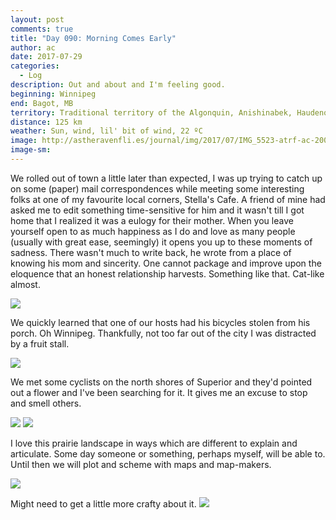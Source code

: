 ```yaml
---
layout: post
comments: true
title: "Day 090: Morning Comes Early"
author: ac
date: 2017-07-29
categories:
  - Log
description: Out and about and I'm feeling good.
beginning: Winnipeg
end: Bagot, MB
territory: Traditional territory of the Algonquin, Anishinabek, Haudenosaunee, Ojibway, Odawa and Cree
distance: 125 km
weather: Sun, wind, lil' bit of wind, 22 ºC
image: http://astheravenfli.es/journal/img/2017/07/IMG_5523-atrf-ac-2000-web.jpg
image-sm:
---
```


We rolled out of town a little later than expected, I was up trying to catch up on some (paper) mail correspondences while meeting some interesting folks at one of my favourite local corners, Stella's Cafe. A friend of mine had asked me to edit something time-sensitive for him and it wasn't till I got home that I realized it was a eulogy for their mother. When you leave yourself open to as much happiness as I do and love as many people (usually with great ease, seemingly) it opens you up to these moments of sadness. There wasn't much to write back, he wrote from a place of knowing his mom and sincerity. One cannot package and improve upon the eloquence that an honest relationship harvests. Something like that. Cat-like almost.

<img src="http://astheravenfli.es/journal/img/2017/07/IMG_5515-atrf-ac-2000-web.jpg">

We quickly learned that one of our hosts had his bicycles stolen from his porch. Oh Winnipeg. Thankfully, not too far out of the city I was distracted by a fruit stall.

<img src="http://astheravenfli.es/journal/img/2017/07/IMG_5420-atrf-jcr-2000-web.jpg">

We met some cyclists on the north shores of Superior and they'd pointed out a flower and I've been searching for it. It gives me an excuse to stop and smell others.

<img src="http://astheravenfli.es/journal/img/2017/07/IMG_5533-atrf-ac-2000-web.jpg">


<img src="http://astheravenfli.es/journal/img/2017/07/IMG_5529-atrf-ac-2000-web.jpg">

I love this prairie landscape in ways which are different to explain and articulate. Some day someone or something, perhaps myself, will be able to. Until then we will plot and scheme with maps and map-makers.

<img src="http://astheravenfli.es/journal/img/2017/07/IMG_5537-atrf-ac-2000-web.jpg">

Might need to get a little more crafty about it.
<img src="http://astheravenfli.es/journal/img/2017/07/IMG_5540-atrf-ac-2000-web.jpg">